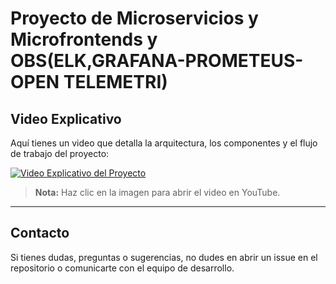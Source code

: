 # Proyecto de Microservicios y Microfrontends y OBS(ELK,GRAFANA-PROMETEUS- OPEN TELEMETRI)
## Video Explicativo

Aquí tienes un video que detalla la arquitectura, los componentes y el flujo de trabajo del proyecto:

[![Video Explicativo del Proyecto](https://youtu.be/rhLbyPp6w6A?si=vPmrVf8cyz6XgUs4/0.jpg)](https://youtu.be/rhLbyPp6w6A?si=vPmrVf8cyz6XgUs4)


> **Nota:** Haz clic en la imagen para abrir el video en YouTube.

---

## Contacto

Si tienes dudas, preguntas o sugerencias, no dudes en abrir un issue en el repositorio o comunicarte con el equipo de desarrollo.
